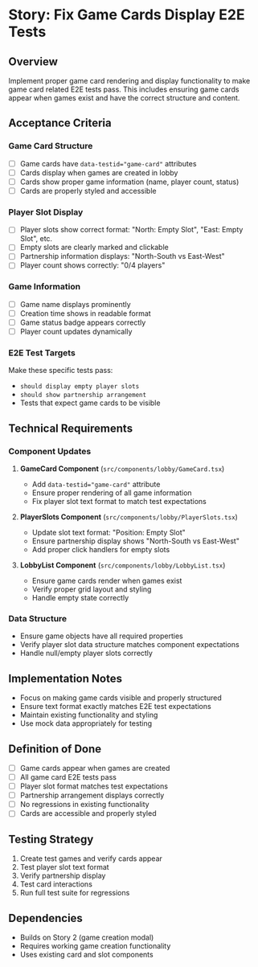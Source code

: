 # Story: Fix Game Cards Display E2E Tests

## Overview
Implement proper game card rendering and display functionality to make game card related E2E tests pass. This includes ensuring game cards appear when games exist and have the correct structure and content.

## Acceptance Criteria

### Game Card Structure
- [ ] Game cards have `data-testid="game-card"` attributes
- [ ] Cards display when games are created in lobby
- [ ] Cards show proper game information (name, player count, status)
- [ ] Cards are properly styled and accessible

### Player Slot Display
- [ ] Player slots show correct format: "North: Empty Slot", "East: Empty Slot", etc.
- [ ] Empty slots are clearly marked and clickable
- [ ] Partnership information displays: "North-South vs East-West"
- [ ] Player count shows correctly: "0/4 players"

### Game Information
- [ ] Game name displays prominently
- [ ] Creation time shows in readable format
- [ ] Game status badge appears correctly
- [ ] Player count updates dynamically

### E2E Test Targets
Make these specific tests pass:
- `should display empty player slots`
- `should show partnership arrangement`
- Tests that expect game cards to be visible

## Technical Requirements

### Component Updates
1. **GameCard Component** (`src/components/lobby/GameCard.tsx`)
   - Add `data-testid="game-card"` attribute
   - Ensure proper rendering of all game information
   - Fix player slot text format to match test expectations

2. **PlayerSlots Component** (`src/components/lobby/PlayerSlots.tsx`)
   - Update slot text format: "Position: Empty Slot"
   - Ensure partnership display shows "North-South vs East-West"
   - Add proper click handlers for empty slots

3. **LobbyList Component** (`src/components/lobby/LobbyList.tsx`)
   - Ensure game cards render when games exist
   - Verify proper grid layout and styling
   - Handle empty state correctly

### Data Structure
- Ensure game objects have all required properties
- Verify player slot data structure matches component expectations
- Handle null/empty player slots correctly

## Implementation Notes
- Focus on making game cards visible and properly structured
- Ensure text format exactly matches E2E test expectations
- Maintain existing functionality and styling
- Use mock data appropriately for testing

## Definition of Done
- [ ] Game cards appear when games are created
- [ ] All game card E2E tests pass
- [ ] Player slot format matches test expectations
- [ ] Partnership arrangement displays correctly
- [ ] No regressions in existing functionality
- [ ] Cards are accessible and properly styled

## Testing Strategy
1. Create test games and verify cards appear
2. Test player slot text format
3. Verify partnership display
4. Test card interactions
5. Run full test suite for regressions

## Dependencies
- Builds on Story 2 (game creation modal)
- Requires working game creation functionality
- Uses existing card and slot components
